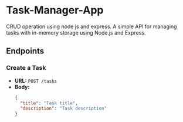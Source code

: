# Task-Manager-App

CRUD operation using node js and express. A simple API for managing tasks with in-memory storage using Node.js and Express.

## Endpoints

### Create a Task
- **URL:** `POST /tasks`
- **Body:**
  ```json
  {
    "title": "Task title",
    "description": "Task description"
  }